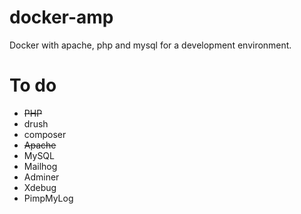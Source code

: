 # docker-amp
Docker with apache, php and mysql for a development environment.

# To do
* ~~PHP~~
* drush
* composer
* ~~Apache~~
* MySQL
* Mailhog
* Adminer
* Xdebug
* PimpMyLog